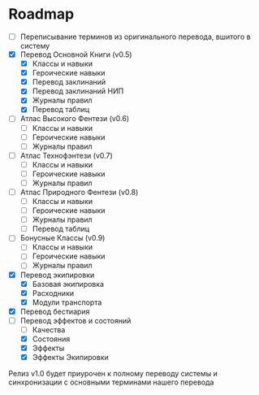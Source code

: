 # Roadmap

- [ ] Переписывание терминов из оригинального перевода, вшитого в систему
- [x] Перевод Основной Книги (v0.5)
    - [x] Классы и навыки
    - [x] Героические навыки
    - [x] Перевод заклинаний
    - [x] Перевод заклинаний НИП
    - [x] Журналы правил
    - [x] Перевод таблиц
- [ ] Атлас Высокого Фентези (v0.6)
    - [ ] Классы и навыки
    - [ ] Героические навыки
    - [ ] Журналы правил
- [ ] Атлас Технофэнтези (v0.7)
    - [ ] Классы и навыки
    - [ ] Героические навыки
    - [ ] Журналы правил
- [ ] Атлас Природного Фентези (v0.8)
    - [ ] Классы и навыки
    - [ ] Героические навыки
    - [ ] Журналы правил
    - [ ] Перевод таблиц
- [ ] Бонусные Классы (v0.9)
    - [ ] Классы и навыки
    - [ ] Героические навыки
    - [ ] Журналы правил
- [x] Перевод экипировки
    - [x] Базовая экипировка
    - [x] Расходники
    - [x] Модули транспорта
- [x] Перевод бестиария
- [ ] Перевод эффектов и состояний
    - [ ] Качества
    - [x] Состояния
    - [x] Эффекты
    - [x] Эффекты Экипировки

Релиз v1.0 будет приурочен к полному переводу системы и синхронизации с основными терминами нашего перевода